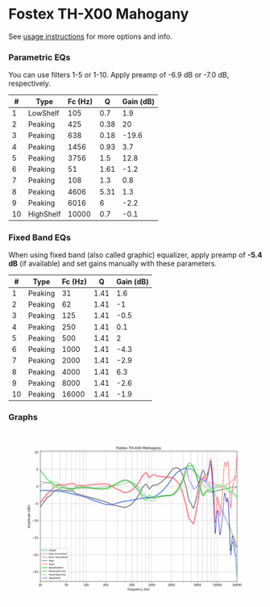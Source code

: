 # Fostex TH-X00 Mahogany
See [usage instructions](https://github.com/jaakkopasanen/AutoEq#usage) for more options and info.

### Parametric EQs
You can use filters 1-5 or 1-10. Apply preamp of -6.9 dB or -7.0 dB, respectively.

|   # | Type      |   Fc (Hz) |    Q |   Gain (dB) |
|-----|-----------|-----------|------|-------------|
|   1 | LowShelf  |       105 | 0.7  |         1.9 |
|   2 | Peaking   |       425 | 0.38 |        20   |
|   3 | Peaking   |       638 | 0.18 |       -19.6 |
|   4 | Peaking   |      1456 | 0.93 |         3.7 |
|   5 | Peaking   |      3756 | 1.5  |        12.8 |
|   6 | Peaking   |        51 | 1.61 |        -1.2 |
|   7 | Peaking   |       108 | 1.3  |         0.8 |
|   8 | Peaking   |      4606 | 5.31 |         1.3 |
|   9 | Peaking   |      6016 | 6    |        -2.2 |
|  10 | HighShelf |     10000 | 0.7  |        -0.1 |

### Fixed Band EQs
When using fixed band (also called graphic) equalizer, apply preamp of **-5.4 dB** (if available) and set gains manually with these parameters.

|   # | Type    |   Fc (Hz) |    Q |   Gain (dB) |
|-----|---------|-----------|------|-------------|
|   1 | Peaking |        31 | 1.41 |         1.6 |
|   2 | Peaking |        62 | 1.41 |        -1   |
|   3 | Peaking |       125 | 1.41 |        -0.5 |
|   4 | Peaking |       250 | 1.41 |         0.1 |
|   5 | Peaking |       500 | 1.41 |         2   |
|   6 | Peaking |      1000 | 1.41 |        -4.3 |
|   7 | Peaking |      2000 | 1.41 |        -2.9 |
|   8 | Peaking |      4000 | 1.41 |         6.3 |
|   9 | Peaking |      8000 | 1.41 |        -2.6 |
|  10 | Peaking |     16000 | 1.41 |        -1.9 |

### Graphs
![](./Fostex%20TH-X00%20Mahogany.png)
